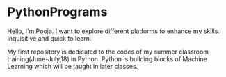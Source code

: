 # PythonPrograms

Hello, I'm Pooja. I want to explore different platforms to enhance my skills. Inquisitive and quick to learn.

My first repository is dedicated to the codes of my summer classroom training(June-July,18) in Python.
Python is building blocks of Machine Learning which will be taught in later classes.
